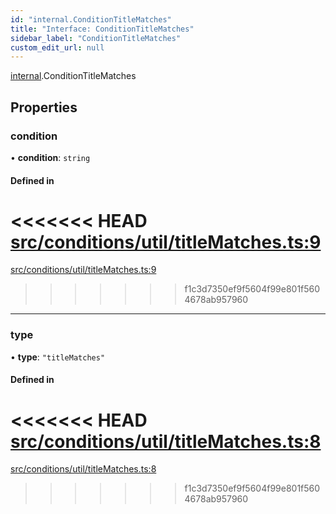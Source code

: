 ```yaml
---
id: "internal.ConditionTitleMatches"
title: "Interface: ConditionTitleMatches"
sidebar_label: "ConditionTitleMatches"
custom_edit_url: null
---
```


<!-- @format -->

[internal](../modules/internal.md).ConditionTitleMatches

## Properties

### condition

• **condition**: `string`

#### Defined in

<<<<<<< HEAD
[src/conditions/util/titleMatches.ts:9](https://github.com/Resnovas/smartcloud/blob/b9e22a9/src/conditions/util/titleMatches.ts#L9)
=======
[src/conditions/util/titleMatches.ts:9](https://github.com/Resnovas/smartcloud/blob/b91f5b4/src/conditions/util/titleMatches.ts#L9)

> > > > > > > f1c3d7350ef9f5604f99e801f5604678ab957960

---

### type

• **type**: `"titleMatches"`

#### Defined in

<<<<<<< HEAD
[src/conditions/util/titleMatches.ts:8](https://github.com/Resnovas/smartcloud/blob/b9e22a9/src/conditions/util/titleMatches.ts#L8)
=======
[src/conditions/util/titleMatches.ts:8](https://github.com/Resnovas/smartcloud/blob/b91f5b4/src/conditions/util/titleMatches.ts#L8)

> > > > > > > f1c3d7350ef9f5604f99e801f5604678ab957960
